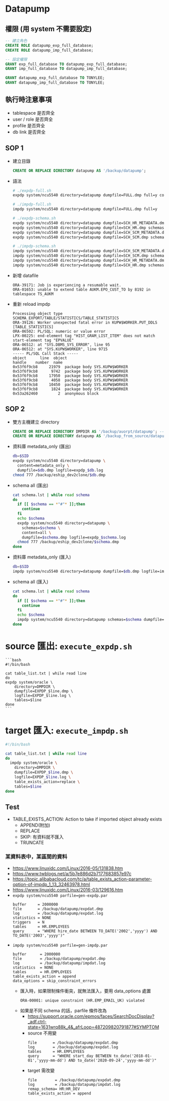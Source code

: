 # Datapump
## 權限 (用 system 不需要設定)
```sql
-- 建立角色
CREATE ROLE datapump_exp_full_database;
CREATE ROLE datapump_imp_full_database;

-- 設定權限
GRANT exp_full_database TO datapump_exp_full_database;
GRANT imp_full_database TO datapump_imp_full_database;

GRANT datapump_exp_full_database TO TONYLEE;
GRANT datapump_imp_full_database TO TONYLEE;
```

## 執行時注意事項
- tablespace 是否齊全
- user / role 是否齊全
- profile 是否齊全
- db link 是否齊全

## SOP 1
- 建立目錄
    ```sql
    CREATE OR REPLACE DIRECTORY datapump AS '/backup/datapump';
    ```
- 語法
    ```bash
    # ./expdp-full.sh
    expdp system/ncu5540 directory=datapump dumpfile=FULL.dmp full=y content=metadata_only

    # ./impdp-full.sh
    impdp system/ncu5540 directory=datapump dumpfile=FULL.dmp full=y

    # ./expdp-schema.sh
    expdp system/ncu5540 directory=datapump dumpfile=SCH_HR_METADATA.dmp schemas=HR content=metadata_only
    expdp system/ncu5540 directory=datapump dumpfile=SCH_HR.dmp schemas=HR content=data_only
    expdp system/ncu5540 directory=datapump dumpfile=SCH_SCM_METADATA.dmp schemas=SCM content=metadata_only
    expdp system/ncu5540 directory=datapump dumpfile=SCH_SCM.dmp schemas=SCM content=data_only

    # ./impdp-schema.sh
    impdp system/ncu5540 directory=datapump dumpfile=SCH_SCM_METADATA.dmp schemas=SCM
    impdp system/ncu5540 directory=datapump dumpfile=SCH_SCM.dmp schemas=SCM
    impdp system/ncu5540 directory=datapump dumpfile=SCH_HR_METADATA.dmp schemas=HR
    impdp system/ncu5540 directory=datapump dumpfile=SCH_HR.dmp schemas=HR
    ```
- 新增 datafile
    ```
    ORA-39171: Job is experiencing a resumable wait.
    ORA-01653: unable to extend table AUKM.EPO_CUST_TO by 8192 in tablespace TS_AUKM
    ```
- 重新 reload impdp
    ```
    Processing object type SCHEMA_EXPORT/TABLE/STATISTICS/TABLE_STATISTICS
    ORA-39126: Worker unexpected fatal error in KUPW$WORKER.PUT_DDLS [TABLE_STATISTICS]
    ORA-06502: PL/SQL: numeric or value error
    LPX-00225: end-element tag "HIST_GRAM_LIST_ITEM" does not match start-element tag "EPVALUE"
    ORA-06512: at "SYS.DBMS_SYS_ERROR", line 95
    ORA-06512: at "SYS.KUPW$WORKER", line 9715
    ----- PL/SQL Call Stack -----
    object      line  object
    handle    number  name
    0x53f6f9cb8     21979  package body SYS.KUPW$WORKER
    0x53f6f9cb8      9742  package body SYS.KUPW$WORKER
    0x53f6f9cb8     17950  package body SYS.KUPW$WORKER
    0x53f6f9cb8      4058  package body SYS.KUPW$WORKER
    0x53f6f9cb8     10450  package body SYS.KUPW$WORKER
    0x53f6f9cb8      1824  package body SYS.KUPW$WORKER
    0x53a262460         2  anonymous block
    ```

## SOP 2
- 雙方主機建立 directory
    ```sql
    CREATE OR REPLACE DIRECTORY DMPDIR AS '/backup/auorpt/datapump'; -- source
    CREATE OR REPLACE DIRECTORY datapump AS '/backup_from_source/datapump'; -- target
    ```
- 資料庫 metadata_only (匯出)
    ```bash
    db=$SID
    expdp system/ncu5540 directory=datapump \
      content=metadata_only \
      dumpfile=$db.dmp logfile=expdp_$db.log
    chmod 777 /backup/eship_dev2clone/$db.dmp
    ```
- schema all (匯出)
    ```bash
    cat schema.lst | while read schema
    do
      if [[ $schema == *"#"* ]];then
        continue
      fi
      echo $schema
      expdp system/ncu5540 directory=datapump \
        schemas=$schema \
        content=all \
        dumpfile=$schema.dmp logfile=expdp_$schema.log
      chmod 777 /backup/eship_dev2clone/$schema.dmp
    done
    ```
- 資料庫 metadata_only (匯入)
    ```bash
    db=$SID
    impdp system/ncu5540 directory=datapump dumpfile=$db.dmp logfile=impdp_$db.log
    ```
- schema all (匯入)
    ```bash
    cat schema.lst | while read schema
    do
      if [[ $schema == *"#"* ]];then
        continue
      fi
      echo $schema
      impdp system/ncu5540 directory=datapump schemas=$schema dumpfile=$schema.dmp logfile=impdp_$schema.log
    done
    ```

# source 匯出: `execute_expdp.sh`
    ```bash
    #!/bin/bash

    cat table_list.txt | while read line
    do
    expdp system/oracle \
        directory=DMPDIR \
        dumpfile=EXPDP_$line.dmp \
        logfile=EXPDP_$line.log \
        tables=$line
    done
    ```

# target 匯入: `execute_impdp.sh`
```bash
#!/bin/bash

cat table_list.txt | while read line
do
  impdp system/oracle \
    directory=DMPDIR \
    dumpfile=EXPDP_$line.dmp \
    logfile=EXPDP_$line.log \
    table_exists_action=replace \
    tables=$line
done
```

## Test
- TABLE_EXISTS_ACTION: Action to take if imported object already exists
    - APPEND(附加)
    - REPLACE
    - SKIP: 有資料就不匯入
    - TRUNCATE

### 某資料表中，某區間的資料
- https://www.linuxidc.com/Linux/2016-05/131838.htm
- https://www.twblogs.net/a/5b7e886d2b7177683857e97c
- https://topic.alibabacloud.com/tc/a/table_exists_action-parameter-option-of-impdp_1_13_32463978.html
- https://www.linuxidc.com/Linux/2016-03/129616.htm
- `expdp system/ncu5540 parfile=gen-expdp.par`
    ```
    buffer     = 2000000
    file       = /backup/datapump/expdat.dmp
    log        = /backup/datapump/expdat.log
    statistics = NONE
    triggers   = N
    tables     = HR.EMPLOYEES
    query      = "WHERE hire_date BETWEEN TO_DATE('2002','yyyy') AND TO_DATE('2003','yyyy')"
    ```
- `impdp system/ncu5540 parfile=gen-impdp.par`
    ```
    buffer      = 2000000
    file        = /backup/datapump/expdat.dmp
    log         = /backup/datapump/impdat.log
    statistics  = NONE
    tables      = HR.EMPLOYEES
    table_exists_action = append
    data_options = skip_constraint_errors
    ```
    - 匯入時，如果限制條件衝突，就無法匯入，要用 data_options 處置
        ```
        ORA-00001: unique constraint (HR.EMP_EMAIL_UK) violated
        ```
    - 如果是不同 schema 的話，parfile 條件改為
        - https://support.oracle.com/epmos/faces/SearchDocDisplay?_adf.ctrl-state=1631wrq88k_4&_afrLoop=487209820791877#SYMPTOM
        - source 不用變
            ```
            file       = /backup/datapump/expdat.dmp
            log        = /backup/datapump/expdat.log
            tables     = HR.EMPLOYEES
            query      = "WHERE start_day BETWEEN to_date('2018-01-01','yyyy-mm-dd') AND to_date('2020-09-24','yyyy-mm-dd')"
            ```
        - target 需改變
            ```
            file        = /backup/datapump/expdat.dmp
            log         = /backup/datapump/impdat.log
            remap_schema= HR:HR_DEV
            table_exists_action = append
            ```